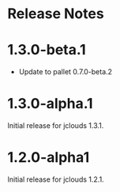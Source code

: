 # Release Notes

# 1.3.0-beta.1

- Update to pallet 0.7.0-beta.2

# 1.3.0-alpha.1

Initial release for jclouds 1.3.1.

# 1.2.0-alpha1

Initial release for jclouds 1.2.1.
